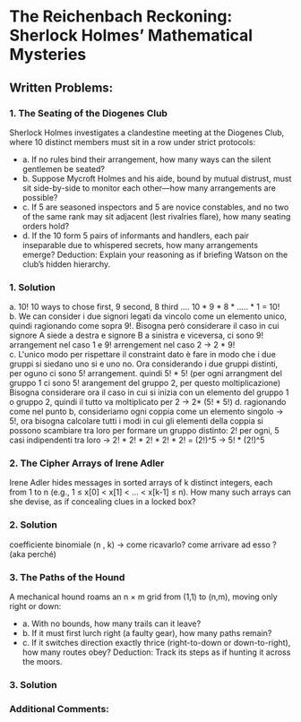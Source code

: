 # The Reichenbach Reckoning: Sherlock Holmes’ Mathematical Mysteries
## Written Problems:
### 1. The Seating of the Diogenes Club

Sherlock Holmes investigates a clandestine meeting at the Diogenes Club, where 10 distinct members must sit in a row under strict protocols:
- a. If no rules bind their arrangement, how many ways can the silent gentlemen be seated?
- b. Suppose Mycroft Holmes and his aide, bound by mutual distrust, must sit side-by-side to monitor each other—how many arrangements are possible?
- c. If 5 are seasoned inspectors and 5 are novice constables, and no two of the same rank may sit adjacent (lest rivalries flare), how many seating orders hold?
- d. If the 10 form 5 pairs of informants and handlers, each pair inseparable due to whispered secrets, how many arrangements emerge?
Deduction: Explain your reasoning as if briefing Watson on the club’s hidden hierarchy.

### 1. Solution

a. 10! 10 ways to chose first, 9 second, 8 third .... 10 * 9 * 8 * ..... * 1 = 10! <br>
b. We can consider i due signori legati da vincolo come un elemento unico, quindi ragionando come sopra 9!. Bisogna però considerare il caso in cui signore A siede a destra e signore B a sinistra e viceversa, ci sono 9! arrangement nel caso 1 e 9! arrengement nel caso 2 -> 2 * 9! <br>
c. L'unico modo per rispettare il constraint dato è fare in modo che i due gruppi si siedano uno si e uno no. Ora considerando i due gruppi distinti, per oguno ci sono 5! arrangement. quindi 5! * 5! (per ogni arrangment del gruppo 1 ci sono 5! arangement del gruppo 2, per questo moltiplicazione) Bisogna considerare ora il caso in cui si inizia con un elemento del gruppo 1 o gruppo 2, quindi il tutto va moltiplicato per 2 -> 2* (5! * 5!)
d. ragionando come nel punto b, consideriamo ogni coppia come un elemento singolo -> 5!, ora bisogna calcolare tutti i modi in cui gli elementi della coppia si possono scambiare tra loro per formare un gruppo distinto: 2! per ogni, 5 casi indipendenti tra loro -> 2! * 2! * 2! * 2! * 2! = (2!)^5 -> 5! * (2!)^5 


### 2. The Cipher Arrays of Irene Adler
Irene Adler hides messages in sorted arrays of k distinct integers, each from 1 to n (e.g., 1 ≤ x[0] < x[1] < … < x[k-1] ≤ n). How many such arrays can she devise, as if concealing clues in a locked box?

### 2. Solution
coefficiente binomiale (n , k) -> come ricavarlo? come arrivare ad esso ? (aka perché)

### 3. The Paths of the Hound
A mechanical hound roams an n × m grid from (1,1) to (n,m), moving only right or down:
- a. With no bounds, how many trails can it leave?
- b. If it must first lurch right (a faulty gear), how many paths remain?
- c. If it switches direction exactly thrice (right-to-down or down-to-right), how many routes obey?
Deduction: Track its steps as if hunting it across the moors.

### 3. Solution





### Additional Comments:
